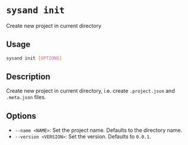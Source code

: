 # `sysand init`

Create new project in current directory

## Usage

```sh
sysand init [OPTIONS]
```

## Description

Create new project in current directory, i.e. create `.project.json` and
`.meta.json` files.

## Options

- `--name <NAME>`: Set the project name. Defaults to the directory name.
- `--version <VERSION>`: Set the version. Defaults to `0.0.1`.
